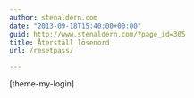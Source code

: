 ```yaml
---
author: stenaldern.com
date: "2013-09-18T15:40:00+00:00"
guid: http://www.stenaldern.com/?page_id=305
title: Återställ lösenord
url: /resetpass/

---
```

\[theme-my-login\]
